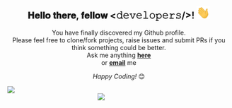 <div align="center">
<h2> 𝐇𝐞𝐥𝐥𝐨 𝐭𝐡𝐞𝐫𝐞, 𝐟𝐞𝐥𝐥𝐨𝐰 <𝚍𝚎𝚟𝚎𝚕𝚘𝚙𝚎𝚛𝚜/>! <img src="https://github.com/ABSphreak/ABSphreak/blob/master/gifs/Hi.gif" width="30px"></h2>
</div>

<div align="center">

You have finally discovered my Github profile. <br>
Please feel free to clone/fork projects, raise issues and submit PRs if you think something could be better. <br>
Ask me anything <a href="https://github.com/ducla5/ducla5/issues/new"><b>here</b></a><br>
or <a href="mailto:ducla5@lifull-tech.vn"><b>email</b></a> me

<i>Happy Coding!</i> 😊

</div>

<img width=450 align="left" src="https://github-readme-stats.vercel.app/api?username=ducla5&theme=dracula&show_icons=true&bg_color=0D1117&hide_border=true&count_private=true" />

<img align="right" width=300 src="https://github-readme-stats.vercel.app/api/top-langs/?username=ducla5&theme=dracula&layout=compact&bg_color=0D1117&hide_border=true&count_private=true" />
